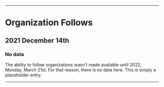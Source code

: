 
***

# Organization Follows

## 2021 December 14th

### No data

The ability to follow organizations wasn't made available until 2022, Monday, March 21st. For that reason, there is no data here. This is simply a placeholder entry.

***
